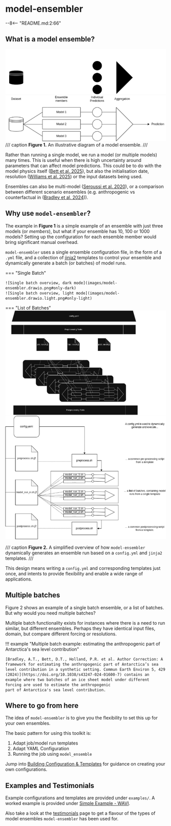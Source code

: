 # model-ensembler
[//]: # (Part of this .md is generated frm the README)
--8<-- "README.md:2:66"


## What is a model ensemble?
![Simple diagram of an ensemble](images/ensemble.drawio.png#only-dark)
![Simple diagram of an ensemble](images/ensemble.drawio.light.png#only-light)
/// caption
**Figure 1.** An illustrative diagram of a model ensemble.
///

Rather than running a single model, we run a model (or multiple models) many times. This is useful when there is high uncertainty around parameters that can  affect model predictions. This could be to do with the model physics itself ([Bett et al. 2025](https://tc.copernicus.org/articles/18/2653/2024/)), but also the initialisation date, resolution ([Williams et al. 2025](https://tc.copernicus.org/articles/18/2653/2024/)) or the input datasets being used.

Ensembles can also be multi-model ([Seroussi et al. 2020](https://tc.copernicus.org/articles/14/3033/2020/)), or a comparison between different scenario ensembles (e.g. anthropogenic vs counterfactual in ([Bradley et al. 2024](https://www.nature.com/articles/s43247-024-01287-w#Sec7))).

## Why use `model-ensembler`?
The example in **Figure 1** is a simple example of an ensemble with just three models (or _members_), but what if your ensemble has 10, 100 or
1000 models? Setting up the configuration for each ensemble member would bring significant manual overhead.

`model-ensembler` uses a single ensemble configuration file, in the form of a `.yml` file, and a collection of
[jinja2](https://jinja.palletsprojects.com/en/stable/) templates to control your ensemble and dynamically generate
a batch (or batches) of model runs. 

=== "Single Batch"

    ![Single batch overview, dark mode](images/model-ensembler.drawio.png#only-dark)
    ![Single batch overview, light mode](images/model-ensembler.drawio.light.png#only-light)

=== "List of Batches"
    ![List batch overview, dark mode](images/model-ensembler-list.drawio.png#only-dark)
    ![List batch overview, light mode](images/model-ensembler-list.drawio.light.png#only-light)

/// caption
**Figure 2.** A simplified overview of how `model-ensembler` dynamically generates an ensemble run based on a `config.yml` and `jinja2` templates.
///

This design means writing a `config.yml` and corresponding templates just once, and intents to provide flexibility and enable a 
wide range of applications.

## Multiple batches
Figure 2 shows an example of a single batch ensemble, or a list of batches. But why would you need multiple batches?

Multiple batch functionality exists for instances where there is a need to run similar, but different
ensembles. Perhaps they have identical input files, domain, but compare different forcing or resolutions.

!!! example "Multiple batch example: estimating the anthropogenic part of Antarctica's sea level contribution"

    [Bradley, A.T., Bett, D.T., Holland, P.R. et al. Author Correction: A framework for estimating the anthropogenic part of Antarctica’s sea level contribution in a synthetic setting. Commun Earth Environ 5, 429 (2024)](https://doi.org/10.1038/s43247-024-01600-7) contains an example where two batches of an ice sheet model under different forcing are used to estimate the anthropogenic
    part of Antarctica's sea level contribution.

## Where to go from here
The idea of `model-ensembler` is to give you the flexibility to set this up for your
own ensembles.

The basic pattern for using this toolkit is:

1. Adapt job/model run templates 
1. Adapt YAML Configuration
1. Running the job using `model_ensemble`

Jump into [Building Configuration & Templates](user/templates.md) for guidance on creating your own configurations.

## Examples and Testimonials
Example configurations and templates are provided under `examples/`. A worked example is provided under
[Simple Example - WAVI](user/WAVI_example.md).

Also take a look at the [testimonials](testimonials.md) page to get a flavour of the types of model ensembles `model-ensembler` has been used for.